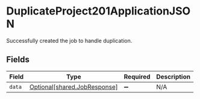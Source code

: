 # DuplicateProject201ApplicationJSON

Successfully created the job to handle duplication.


## Fields

| Field                                                              | Type                                                               | Required                                                           | Description                                                        |
| ------------------------------------------------------------------ | ------------------------------------------------------------------ | ------------------------------------------------------------------ | ------------------------------------------------------------------ |
| `data`                                                             | [Optional[shared.JobResponse]](../../models/shared/jobresponse.md) | :heavy_minus_sign:                                                 | N/A                                                                |